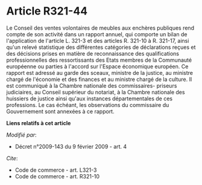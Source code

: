 # Article R321-44

Le Conseil des ventes volontaires de meubles aux enchères publiques rend compte de son activité dans un rapport annuel, qui
comporte un bilan de l'application de l'article L. 321-3 et des articles R. 321-10 à R. 321-17, ainsi qu'un relevé
statistique des différentes catégories de déclarations reçues et des décisions prises en matière de reconnaissance des
qualifications professionnelles des ressortissants des Etats membres de la Communauté européenne ou parties à l'accord sur
l'Espace économique européen. Ce rapport est adressé au garde des sceaux, ministre de la justice, au ministre chargé de
l'économie et des finances et au ministre chargé de la culture. Il est communiqué à la Chambre nationale des commissaires-
priseurs judiciaires, au Conseil supérieur du notariat, à la Chambre nationale des huissiers de justice ainsi qu'aux
instances départementales de ces professions. Le cas échéant, les observations du commissaire du Gouvernement sont annexées à
ce rapport.

**Liens relatifs à cet article**

_Modifié par_:

  - Décret n°2009-143 du 9 février 2009 - art. 4

_Cite_:

  - Code de commerce - art. L321-3
  - Code de commerce - art. R321-10
